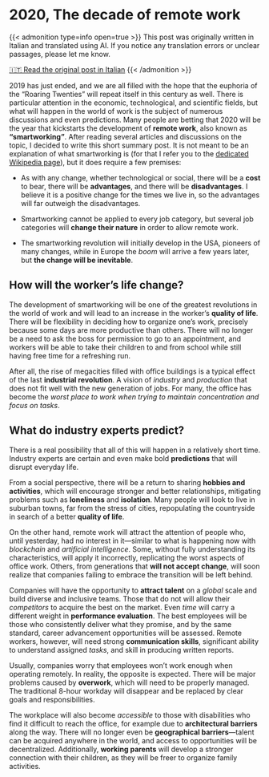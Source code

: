 # 2020, The decade of remote work

{{< admonition type=info open=true >}}
This post was originally written in Italian and translated using AI. If you notice any translation errors or unclear passages, please let me know.

[🇮🇹 Read the original post in Italian](/il-2020-la-decade-del-lavoro-da-remoto/)
{{< /admonition >}}


2019 has just ended, and we are all filled with the hope that the euphoria of the “Roaring Twenties” will repeat itself in this century as well. There is particular attention in the economic, technological, and scientific fields, but what will happen in the world of work is the subject of numerous discussions and even predictions. Many people are betting that 2020 will be the year that kickstarts the development of **remote work**, also known as **“smartworking”**. After reading several articles and discussions on the topic, I decided to write this short summary post. It is not meant to be an explanation of what smartworking is (for that I refer you to the [dedicated Wikipedia page](https://it.wikipedia.org/wiki/Lavoro_agile)), but it does require a few premises:

* As with any change, whether technological or social, there will be a **cost** to bear, there will be **advantages**, and there will be **disadvantages**. I believe it is a positive change for the times we live in, so the advantages will far outweigh the disadvantages.

* Smartworking cannot be applied to every job category, but several job categories will **change their nature** in order to allow remote work.

* The smartworking revolution will initially develop in the USA, pioneers of many changes, while in Europe the *boom* will arrive a few years later, but **the change will be inevitable**.

## **How will the worker’s life change?**

The development of smartworking will be one of the greatest revolutions in the world of work and will lead to an increase in the worker’s **quality of life**. There will be flexibility in deciding how to organize one’s work, precisely because some days are more productive than others. There will no longer be a need to ask the boss for permission to go to an appointment, and workers will be able to take their children to and from school while still having free time for a refreshing run.

After all, the rise of megacities filled with office buildings is a typical effect of the last **industrial revolution**. A vision of *industry* and *production* that does not fit well with the new generation of jobs. For many, the office has become the *worst place to work when trying to maintain concentration and focus on tasks*.

## What do industry experts predict?

There is a real possibility that all of this will happen in a relatively short time. Industry experts are certain and even make bold **predictions** that will disrupt everyday life.

From a social perspective, there will be a return to sharing **hobbies and activities**, which will encourage stronger and better relationships, mitigating problems such as **loneliness** and **isolation**. Many people will look to live in suburban towns, far from the stress of cities, repopulating the countryside in search of a better **quality of life**.

On the other hand, remote work will attract the attention of people who, until yesterday, had no interest in it—similar to what is happening now with *blockchain* and *artificial intelligence*. Some, without fully understanding its characteristics, will apply it incorrectly, replicating the worst aspects of office work. Others, from generations that **will not accept change**, will soon realize that companies failing to embrace the transition will be left behind.

Companies will have the opportunity to **attract talent** on a *global* scale and build diverse and inclusive teams. Those that do not will allow their *competitors* to acquire the best on the market. Even *time* will carry a different weight in **performance evaluation**. The best employees will be those who consistently deliver what they promise, and by the same standard, career advancement opportunities will be assessed. Remote workers, however, will need strong **communication skills**, significant ability to understand assigned *tasks*, and skill in producing written reports.

Usually, companies worry that employees won’t work enough when operating remotely. In reality, the opposite is expected. There will be major problems caused by **overwork**, which will need to be properly managed. The traditional 8-hour workday will disappear and be replaced by clear goals and responsibilities.

The workplace will also become *accessible* to those with disabilities who find it difficult to reach the office, for example due to **architectural barriers** along the way. There will no longer even be **geographical barriers**—talent can be acquired anywhere in the world, and access to opportunities will be decentralized. Additionally, **working parents** will develop a stronger connection with their children, as they will be freer to organize family activities.


